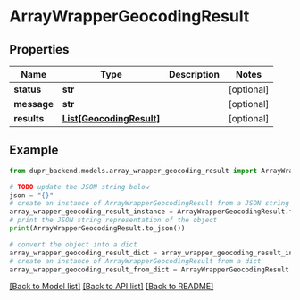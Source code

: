 # ArrayWrapperGeocodingResult


## Properties

Name | Type | Description | Notes
------------ | ------------- | ------------- | -------------
**status** | **str** |  | [optional] 
**message** | **str** |  | [optional] 
**results** | [**List[GeocodingResult]**](GeocodingResult.md) |  | [optional] 

## Example

```python
from dupr_backend.models.array_wrapper_geocoding_result import ArrayWrapperGeocodingResult

# TODO update the JSON string below
json = "{}"
# create an instance of ArrayWrapperGeocodingResult from a JSON string
array_wrapper_geocoding_result_instance = ArrayWrapperGeocodingResult.from_json(json)
# print the JSON string representation of the object
print(ArrayWrapperGeocodingResult.to_json())

# convert the object into a dict
array_wrapper_geocoding_result_dict = array_wrapper_geocoding_result_instance.to_dict()
# create an instance of ArrayWrapperGeocodingResult from a dict
array_wrapper_geocoding_result_from_dict = ArrayWrapperGeocodingResult.from_dict(array_wrapper_geocoding_result_dict)
```
[[Back to Model list]](../README.md#documentation-for-models) [[Back to API list]](../README.md#documentation-for-api-endpoints) [[Back to README]](../README.md)


